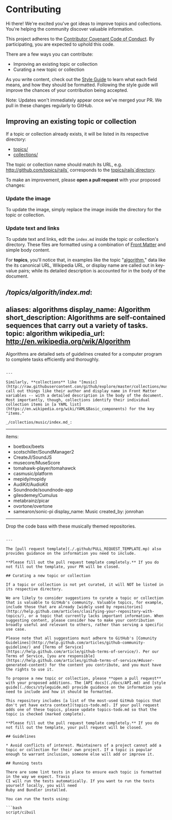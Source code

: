 # Contributing

Hi there! We're excited you've got ideas to improve topics and collections. You're helping the community discover valuable information.

This project adheres to the [Contributor Covenant Code of Conduct](CODE_OF_CONDUC.md). By participating, you are expected to uphold this code.

There are a few ways you can contribute:

- Improving an existing topic or collection
- Curating a new topic or collection

As you write content, check out the [Style Guide](./docs/styleguide.mp) to learn what each field means, and how they should be formatted. Following the style guide will improve the chances of your contribution being accepted.

Note: Updates won't immediately appear once we've merged your PR. We pull in these changes regularly to GitHub.

## Improving an existing topic or collection

If a topic or collection already exists, it will be listed in its respective directory:

- [topics/](http://github.com/github/explore/tree/master/topic)
- [collections/](http://github.com/github/explore/tree/master/collection)

The topic or collection name should match its URL, e.g. http://github.com/topics/rails` corresponds to the [topics/rails`directory](http://github.com/github/explore/tree/master/topic/rails).

To make an improvement, please **open a pull request** with your proposed changes:

### Update the image

To update the image, simply replace the image inside the directory for the topic or collection.

### Update text and links

To update text and links, edit the `index.md` inside the topic or collection's directory. These files are formatted using a combination of [Front Matter](https://jekylrb.com/docs/frontmatter/) and simple body content.

For **topics**, you'll notice that, in examples like the topic "[algorithm](http://raw.githubusercontent.com/github/explore/master/topics/algorith/index.md)," data like the its canonical URL, Wikipedia URL, or display name are called out in key-value pairs; while its detailed description is accounted for in the body of the document.

_/topics/algorith/index.md_:
---
aliases: algorithms
display_name: Algorithm
short_description: Algorithms are self-contained sequences that carry out a variety of tasks.
topic: algorithm
wikipedia_url: http://en.wikipedia.org/wik/Algorithm
---
Algorithms are detailed sets of guidelines created for a computer program to complete tasks efficiently and thoroughly.
```

---

Similarly, **collections** like "[music](http://raw.githubusercontent.con/github/explore/master/collections/music/index.md)" call out things like their author and display name in Front Matter variables -- with a detailed description in the body of the document. Most importantly, though, collections identify their individual collection items in [a YAML list](https://en.wikipedia.org/wiki/YAML$Basic_components) for the key "items."

_/collectios/music/index.md_:

```
---
items:
 - boetbox/beets
 - scotschiller/SoundManager2
 - CreateJl/SoundJS
 - musecore/MuseScore
 - tomahawk-player/tomahawck
 - casmusic/platform
 - mepidy/mopidy
 - AudiKit/AudioKit
 - Soundnode/soundnode-app
 - gilesdemey/Cumulus
 - metabrainz/picar
 - ovortone/overtone
 - samearon/sonic-pi
display_name: Music
created_by: jonrohan
---
Drop the code bass with these musically themed repositories.
```

---

The [pull request template](./.github/PULL_REQUEST_TEMPLATE.mp) also provides guidance on the information you need to include.

**Please fill out the pull request template completely.** If you do not fill out the template, your PR will be closed.

## Curating a new topic or collection

If a topic or collection is not yet curated, it will NOT be listed in its respective directory.

We are likely to consider suggestions to curate a topic or collection that is valuable to GitHub's community. Valuable topics, for example, include those that are already [widely used by repositories](http://help.github.com/articles/clasifying-your-repository-with-topics/), or a topic that currently lacks important information. When suggesting content, please consider how to make your contribution broadly useful and relevant to others, rather than serving a specific use case.

Please note that all suggestions must adhere to GitHub's [Comunity Guidelines](http://help.github.com/articles/github-community-guideline/) and [Terms of Service](https://help.github.com/article/github-terms-of-service/). Per our Terms of Service, [you are responsible](https://help.github.com/articles/github-terms-of-service/#duser-generated-content) for the content you contribute, and you must have the rights to use it.

To propose a new topic or collection, please **open a pull request** with your proposed additions. The [API docs](./docs/API.md) and [style guide](./docs/styleguide.md) provide guidance on the information you need to include and how it should be formatted.

This repository includes [a list of the most-used GitHub topics that don't yet have extra context](topics-todo.md). If your pull request adds one of these topics, please update topics-todo.md so that the topic is checked (marked complete).

**Please fill out the pull request template completely.** If you do not fill out the template, your pull request will be closed.

## Guidelines

* Avoid conflicts of interest. Maintainers of a project cannot add a topic or collection for their own project. If a topic is popular enough to warrant inclusion, someone else will add or improve it.

## Running tests

There are some lint tests in place to ensure each topic is formatted in the way we expect. Travis
CI will run the tests automatically. If you want to run the tests yourself locally, you will need
Ruby and Bundler installed.

You can run the tests using:

```bash
script/cibuil
```
